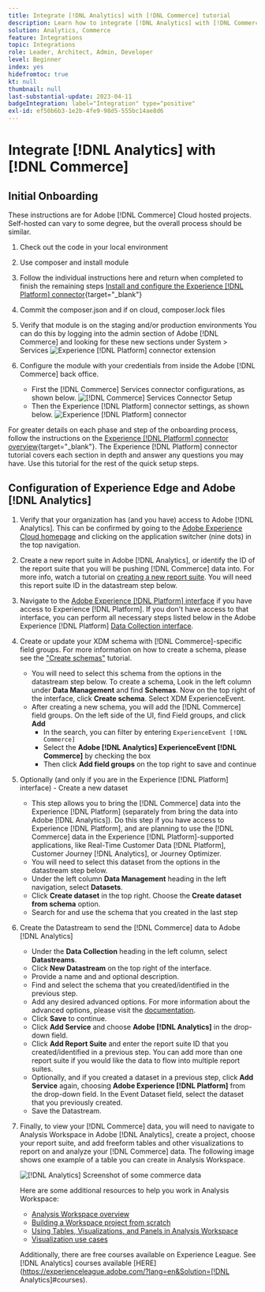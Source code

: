 ```yaml
---
title: Integrate [!DNL Analytics] with [!DNL Commerce] tutorial
description: Learn how to integrate [!DNL Analytics] with [!DNL Commerce].
solution: Analytics, Commerce
feature: Integrations
topic: Integrations
role: Leader, Architect, Admin, Developer
level: Beginner
index: yes
hidefromtoc: true
kt: null
thumbnail: null
last-substantial-update: 2023-04-11
badgeIntegration: label="Integration" type="positive"
exl-id: ef50b6b3-1e2b-4fe9-98d5-555bc14ae8d6
---
```

# Integrate [!DNL Analytics] with [!DNL Commerce]

## Initial Onboarding

These instructions are for Adobe [!DNL Commerce] Cloud hosted projects. Self-hosted can vary to some degree, but the overall process should be similar.

1. Check out the code in your local environment
1. Use composer and install module
1. Follow the individual instructions here and return when completed to finish the remaining steps
    [Install and configure the Experience [!DNL Platform] connector](https://experienceleague.adobe.com/docs/commerce-merchant-services/experience-platform-connector/fundamentals/install.html){target="_blank"}


1. Commit the composer.json and if on cloud, composer.lock files
1. Verify that module is on the staging and/or production environments 
    You can do this by logging into the admin section of Adobe [!DNL Commerce] and looking for these new sections under System > Services
    ![Experience [!DNL Platform] connector extension](./assets/analytics-commerce/admin-view-experience-platform-commector-extension.png)

1. Configure the module with your credentials from inside the Adobe [!DNL Commerce] back office.
    * First the [!DNL Commerce] Services connector configurations, as shown below.
![[!DNL Commerce] Services Connector Setup](./assets/analytics-commerce/commerce-services-connector-setup.png)
    * Then the Experience [!DNL Platform] connector settings, as shown below.
![Experience [!DNL Platform] connector](./assets/analytics-commerce/experience-platform-connector.png)

For greater details on each phase and step of the onboarding process, follow the instructions on the [Experience [!DNL Platform] connector overview](https://experienceleague.adobe.com/docs/commerce-merchant-services/experience-platform-connector/overview.html){target="_blank"}. The Experience [!DNL Platform] connector tutorial covers each section in depth and answer any questions you may have. Use this tutorial for the rest of the quick setup steps.

## Configuration of Experience Edge and Adobe [!DNL Analytics]

1. Verify that your organization has (and you have) access to Adobe [!DNL Analytics]. This can be confirmed by going to the [Adobe Experience Cloud homepage](https://experience.adobe.com/) and clicking on the application switcher (nine dots) in the top navigation.  

1. Create a new report suite in Adobe [!DNL Analytics], or identify the ID of the report suite that you will be pushing [!DNL Commerce] data into. For more info, watch a tutorial on [creating a new report suite](https://experienceleague.adobe.com/docs/analytics-learn/tutorials/intro-to-analytics/analytics-basics/understanding-and-creating-report-suites.html). You will need this report suite ID in the datastream step below.

1. Navigate to the [Adobe Experience [!DNL Platform] interface](https://platform.adobe.com) if you have access to Experience [!DNL Platform]. If you don't have access to that interface, you can perform all necessary steps listed below in the Adobe Experience [!DNL Platform] [Data Collection interface](https://experience.adobe.com/#/data-collection).

1. Create or update your XDM schema with [!DNL Commerce]-specific field groups. For more information on how to create a schema, please see the ["Create schemas"](https://experienceleague.adobe.com/docs/platform-learn/tutorials/schemas/create-schemas.html) tutorial.  
    * You will need to select this schema from the options in the datastream step below. To create a schema, Look in the left column under **Data Management** and find **Schemas**. Now on the top right of the interface, click **Create schema**. Select XDM ExperienceEvent.
    * After creating a new schema, you will add the [!DNL Commerce] field groups. On the left side of the UI, find Field groups, and click **Add**
        * In the search, you can filter by entering `ExperienceEvent [!DNL Commerce]`
        * Select the **Adobe [!DNL Analytics] ExperienceEvent [!DNL Commerce]** by checking the box
        * Then click **Add field groups** on the top right to save and continue

1. Optionally (and only if you are in the Experience [!DNL Platform] interface) - Create a new dataset
    * This step allows you to bring the [!DNL Commerce] data into the Experience [!DNL Platform] (separately from bring the data into Adobe [!DNL Analytics]). Do this step if you have access to Experience [!DNL Platform], and are planning to use the [!DNL Commerce] data in the Experience [!DNL Platform]-supported applications, like Real-Time Customer Data [!DNL Platform], Customer Journey [!DNL Analytics], or Journey Optimizer.   
    * You will need to select this dataset from the options in the datastream step below.
    * Under the left column **Data Management** heading in the left navigation, select **Datasets**.  
    * Click **Create dataset** in the top right. Choose the **Create dataset from schema** option.  
    * Search for and use the schema that you created in the last step

1. Create the Datastream to send the [!DNL Commerce] data to Adobe [!DNL Analytics]
    * Under the **Data Collection** heading in the left column, select **Datastreams**.
    * Click **New Datastream** on the top right of the interface.
    * Provide a name and and optional description.
    * Find and select the schema that you created/identified in the previous step.
    * Add any desired advanced options. For more information about the advanced options, please visit the [documentation](https://experienceleague.adobe.com/docs/experience-platform/datastreams/configure.html).
    * Click **Save** to continue.
    * Click **Add Service** and choose **Adobe [!DNL Analytics]** in the drop-down field.
    * Click **Add Report Suite** and enter the report suite ID that you created/identified in a previous step. You can add more than one report suite if you would like the data to flow into multiple report suites.
    * Optionally, and if you created a dataset in a previous step, click **Add Service** again, choosing **Adobe Experience [!DNL Platform]** from the drop-down field. In the Event Dataset field, select the dataset that you previously created.
    * Save the Datastream.

1. Finally, to view your [!DNL Commerce] data, you will need to navigate to Analysis Workspace in Adobe [!DNL Analytics], create a project, choose your report suite, and add freeform tables and other visualizations to report on and analyze your [!DNL Commerce] data. The following image shows one example of a table you can create in Analysis Workspace.

    ![[!DNL Analytics] Screenshot of some commerce data](./assets/analytics-commerce/analytics-screenshot-commerce-items.png)

    Here are some additional resources to help you work in Analysis Workspace:

    * [Analysis Workspace overview](https://experienceleague.adobe.com/docs/analytics-learn/tutorials/analysis-workspace/analysis-workspace-basics/analysis-workspace-overview.html)
    * [Building a Workspace project from scratch](https://experienceleague.adobe.com/docs/analytics-learn/tutorials/analysis-workspace/analysis-workspace-basics/building-a-workspace-project-from-scratch.html)
    * [Using Tables, Visualizations, and Panels in Analysis Workspace](https://experienceleague.adobe.com/docs/analytics-learn/tutorials/analysis-workspace/using-panels/using-tables-visualizations-and-panels.html)
    * [Visualization use cases](https://experienceleague.adobe.com/docs/analytics-learn/tutorials/analysis-workspace/visualizations/visualization-use-cases.html)

    Additionally, there are free courses available on Experience League. See [!DNL Analytics] courses available [HERE](https://experienceleague.adobe.com/?lang=en&Solution=[!DNL Analytics]#courses).
